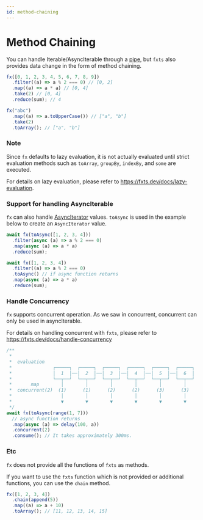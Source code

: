 ```yaml
---
id: method-chaining
---
```


# Method Chaining

You can handle Iterable/AsyncIterable through a [pipe](https://fxts.dev/docs/pipe), but `fxts` also provides data change in the form of method chaining.

```ts
fx([0, 1, 2, 3, 4, 5, 6, 7, 8, 9])
  .filter((a) => a % 2 === 0) // [0, 2]
  .map((a) => a * a) // [0, 4]
  .take(2) // [0, 4]
  .reduce(sum); // 4

fx("abc")
  .map((a) => a.toUpperCase()) // ["a", "b"]
  .take(2)
  .toArray(); // ["a", "b"]
```

### Note

Since `fx` defaults to lazy evaluation, it is not actually evaluated until strict evaluation methods such as `toArray`, `groupBy`, `indexBy`, and `some` are executed.

For details on lazy evaluation, please refer to https://fxts.dev/docs/lazy-evaluation.

### Support for handling AsyncIterable

`fx` can also handle [AsyncIterator](https://developer.mozilla.org/en-US/docs/Web/JavaScript/Reference/Global_Objects/AsyncIterator) values. `toAsync` is used in the example below to create an `AsyncIterator` value.

```ts
await fx(toAsync([1, 2, 3, 4]))
  .filter(async (a) => a % 2 === 0)
  .map(async (a) => a * a)
  .reduce(sum);

await fx([1, 2, 3, 4])
  .filter((a) => a % 2 === 0)
  .toAsync() // if async function returns
  .map(async (a) => a * a)
  .reduce(sum);
```

### Handle Concurrency

`fx` supports concurrent operation. As we saw in concurrent, concurrent can only be used in asyncIterable.

For details on handling concurrent with `fxts`, please refer to https://fxts.dev/docs/handle-concurrency

```ts
/**
 *
 *  evaluation
 *               ┌─────┐  ┌─────┐  ┌─────┐  ┌─────┐  ┌─────┐  ┌─────┐
 *               │  1  │──│  2  │──│  3  │──│  4  │──│  5  │──│  6  │
 *               └──┬──┘  └──┬──┘  └──┬──┘  └──┬──┘  └──┬──┘  └──┬──┘
 *       map        │        │        │        │        │        │
 *  concurrent(2)  (1)      (1)      (2)      (2)      (3)      (3)
 *                  │        │        │        │        │        │
 *                  ▼        ▼        ▼        ▼        ▼        ▼
 */
await fx(toAsync(range(1, 7)))
  // async function returns
  .map(async (a) => delay(100, a))
  .concurrent(2)
  .consume(); // It takes approximately 300ms.
```

### Etc

`fx` does not provide all the functions of `fxts` as methods.

If you want to use the `fxts` function which is not provided or additional functions, you can use the `chain` method.

```ts
fx([1, 2, 3, 4])
  .chain(append(5))
  .map((a) => a + 10)
  .toArray(); // [11, 12, 13, 14, 15]
```
